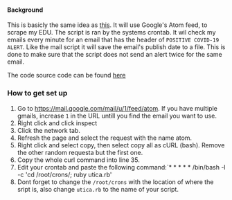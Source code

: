 #### Background

This is basicly the same idea as <a href="https://michael-meade.github.io/Projects/DiscordMailAlerts.html">this</a>. It will use Google's Atom feed, to scrape my 
EDU. The script is ran by the systems crontab. It wil check my emails every minute for an email that has the header of ```POSITIVE COVID-19 ALERT```. Like the 
mail script it will save the email's publish date to a file. This is done to make sure that the script does not send an alert twice for the same email. 

The code source code can be found <a href="https://github.com/Michael-Meade/GmailCovidAlert">here</a>



### How to get set up
1. Go to https://mail.google.com/mail/u/1/feed/atom. If you have multiple gmails, increase `1` in the URL untill you find the email you want to use.
2. Right click and click inspect
3. Click the network tab. 
4. Refresh the page and select the request with the name atom.
5. Right click and select copy, then select copy all as cURL (bash). Remove the other random requesta but the first one. 
6. Copy the whole curl command into line 35. 
7. Edit your crontab and paste the following command:`* * * * * /bin/bash -l -c 'cd /root/crons/; ruby utica.rb' 
8. Dont forget to change the `/root/crons` with the location of where the sript is, also change `utica.rb` to the name of your script. 
